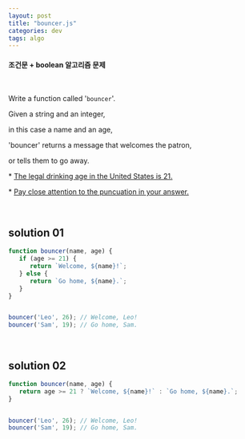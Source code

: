 ```yaml
---
layout: post
title: "bouncer.js"
categories: dev
tags: algo
---
```


#### 조건문 + boolean 알고리즘 문제

<br>

Write a function called '`bouncer`'.

Given a string and an integer,

in this case a name and an age,

'bouncer' returns a message that welcomes the patron,

or tells them to go away.

\* <u>The legal drinking age in the United States is 21.</u>

\* <u>Pay close attention to the puncuation in your answer.</u>

<br>

## solution 01

```javascript
function bouncer(name, age) {
   if (age >= 21) {
      return `Welcome, ${name}!`;
   } else {
      return `Go home, ${name}.`;
   }
}


bouncer('Leo', 26);	// Welcome, Leo!
bouncer('Sam', 19);	// Go home, Sam.
```

<br>

## solution 02

```javascript
function bouncer(name, age) {
   return age >= 21 ? `Welcome, ${name}!` : `Go home, ${name}.`;
}


bouncer('Leo', 26);	// Welcome, Leo!
bouncer('Sam', 19);	// Go home, Sam.
```

